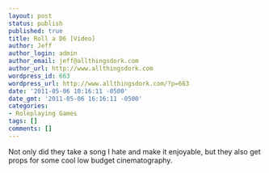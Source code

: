 ```yaml
---
layout: post
status: publish
published: true
title: Roll a D6 [Video]
author: Jeff
author_login: admin
author_email: jeff@allthingsdork.com
author_url: http://www.allthingsdork.com
wordpress_id: 663
wordpress_url: http://www.allthingsdork.com/?p=663
date: '2011-05-06 10:16:11 -0500'
date_gmt: '2011-05-06 16:16:11 -0500'
categories:
- Roleplaying Games
tags: []
comments: []
---
```

<p>Not only did they take a song I hate and make it enjoyable, but they also get props for some cool low budget cinematography.</p>
<p><object style="height: 390px; width: 640px"><param name="movie" value="http://www.youtube.com/v/54VJWHL2K3I?version=3"><param name="allowFullScreen" value="true"><param name="allowScriptAccess" value="always"><embed src="http://www.youtube.com/v/54VJWHL2K3I?version=3" type="application/x-shockwave-flash" allowfullscreen="true" allowScriptAccess="always" width="640" height="390"></object></p>
